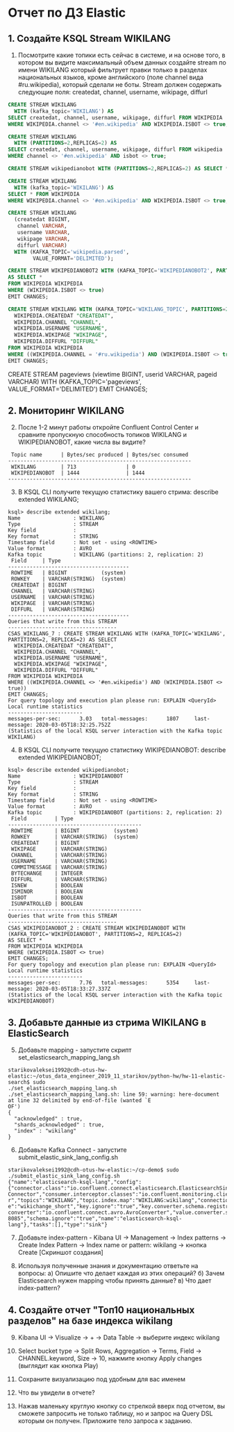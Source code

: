 # Отчет по ДЗ Elastic

## 1. Создайте KSQL Stream WIKILANG

1. Посмотрите какие топики есть сейчас в системе, и на основе того, 
в котором вы видите максимальный объем данных создайте stream по имени WIKILANG 
который фильтрует правки только в разделах национальных языков, 
кроме английского (поле channel вида #ru.wikipedia), 
который сделали не боты. Stream должен содержать следующие поля: createdat, channel, username, wikipage, diffurl
```sql
CREATE STREAM WIKILANG
  WITH (kafka_topic='WIKILANG') AS
SELECT createdat, channel, username, wikipage, diffurl FROM WIKIPEDIA
WHERE WIKIPEDIA.channel <> '#en.wikipedia' AND WIKIPEDIA.ISBOT <> true;
```
```sql
CREATE STREAM WIKILANG
  WITH (PARTITIONS=2,REPLICAS=2) AS
SELECT createdat, channel, username, wikipage, diffurl FROM wikipedia
WHERE channel <> '#en.wikipedia' AND isbot <> true;
```
```sql
CREATE STREAM wikipedianobot WITH (PARTITIONS=2,REPLICAS=2) AS SELECT * FROM wikipedia WHERE isbot <> true;
```
```sql
CREATE STREAM WIKILANG
  WITH (kafka_topic='WIKILANG') AS
SELECT * FROM WIKIPEDIA
WHERE WIKIPEDIA.channel <> '#en.wikipedia' AND WIKIPEDIA.ISBOT <> true;
```
```sql
CREATE STREAM WIKILANG
  (createdat BIGINT,
   channel VARCHAR,
   username VARCHAR,
   wikipage VARCHAR,
   diffurl VARCHAR)
  WITH (KAFKA_TOPIC='wikipedia.parsed',
        VALUE_FORMAT='DELIMITED');
```
```sql
CREATE STREAM WIKIPEDIANOBOT2 WITH (KAFKA_TOPIC='WIKIPEDIANOBOT2', PARTITIONS=2, REPLICAS=2) 
AS SELECT *
FROM WIKIPEDIA WIKIPEDIA
WHERE (WIKIPEDIA.ISBOT <> true)
EMIT CHANGES;
```
```sql
CREATE STREAM WIKILANG WITH (KAFKA_TOPIC='WIKILANG_TOPIC', PARTITIONS=2, REPLICAS=2) AS SELECT
  WIKIPEDIA.CREATEDAT "CREATEDAT",
  WIKIPEDIA.CHANNEL "CHANNEL",
  WIKIPEDIA.USERNAME "USERNAME",
  WIKIPEDIA.WIKIPAGE "WIKIPAGE",
  WIKIPEDIA.DIFFURL "DIFFURL"
FROM WIKIPEDIA WIKIPEDIA
WHERE ((WIKIPEDIA.CHANNEL = '#ru.wikipedia') AND (WIKIPEDIA.ISBOT <> true))
EMIT CHANGES;
```

CREATE STREAM pageviews
  (viewtime BIGINT,
   userid VARCHAR,
   pageid VARCHAR)
  WITH (KAFKA_TOPIC='pageviews',
        VALUE_FORMAT='DELIMITED')
  EMIT CHANGES;

## 2. Мониторинг WIKILANG
2. После 1-2 минут работы откройте Confluent Control Center и сравните пропускную способность топиков 
WIKILANG и WIKIPEDIANOBOT, какие числа вы видите?
```
 Topic name      | Bytes/sec produced | Bytes/sec consumed 
-----------------------------------------------------------
 WIKILANG        | 713                | 0   
 WIKIPEDIANOBOT  | 1444               | 1444   
-----------------------------------------------------------
```

3. В KSQL CLI получите текущую статистику вашего стрима: describe extended WIKILANG;
```
ksql> describe extended wikilang;
Name                 : WIKILANG
Type                 : STREAM
Key field            : 
Key format           : STRING
Timestamp field      : Not set - using <ROWTIME>
Value format         : AVRO
Kafka topic          : WIKILANG (partitions: 2, replication: 2)
 Field     | Type                      
---------------------------------------
 ROWTIME   | BIGINT           (system) 
 ROWKEY    | VARCHAR(STRING)  (system) 
 CREATEDAT | BIGINT                    
 CHANNEL   | VARCHAR(STRING)           
 USERNAME  | VARCHAR(STRING)           
 WIKIPAGE  | VARCHAR(STRING)           
 DIFFURL   | VARCHAR(STRING)           
---------------------------------------
Queries that write from this STREAM
-----------------------------------
CSAS_WIKILANG_7 : CREATE STREAM WIKILANG WITH (KAFKA_TOPIC='WIKILANG', PARTITIONS=2, REPLICAS=2) AS SELECT
  WIKIPEDIA.CREATEDAT "CREATEDAT",
  WIKIPEDIA.CHANNEL "CHANNEL",
  WIKIPEDIA.USERNAME "USERNAME",
  WIKIPEDIA.WIKIPAGE "WIKIPAGE",
  WIKIPEDIA.DIFFURL "DIFFURL"
FROM WIKIPEDIA WIKIPEDIA
WHERE ((WIKIPEDIA.CHANNEL <> '#en.wikipedia') AND (WIKIPEDIA.ISBOT <> true))
EMIT CHANGES;
For query topology and execution plan please run: EXPLAIN <QueryId>
Local runtime statistics
------------------------
messages-per-sec:      3.03   total-messages:      1807     last-message: 2020-03-05T18:32:25.752Z
(Statistics of the local KSQL server interaction with the Kafka topic WIKILANG)
```

4. В KSQL CLI получите текущую статистику WIKIPEDIANOBOT: describe extended WIKIPEDIANOBOT;
```
ksql> describe extended wikipedianobot;
Name                 : WIKIPEDIANOBOT
Type                 : STREAM
Key field            : 
Key format           : STRING
Timestamp field      : Not set - using <ROWTIME>
Value format         : AVRO
Kafka topic          : WIKIPEDIANOBOT (partitions: 2, replication: 2)
 Field         | Type                      
-------------------------------------------
 ROWTIME       | BIGINT           (system) 
 ROWKEY        | VARCHAR(STRING)  (system) 
 CREATEDAT     | BIGINT                    
 WIKIPAGE      | VARCHAR(STRING)           
 CHANNEL       | VARCHAR(STRING)           
 USERNAME      | VARCHAR(STRING)           
 COMMITMESSAGE | VARCHAR(STRING)           
 BYTECHANGE    | INTEGER                   
 DIFFURL       | VARCHAR(STRING)           
 ISNEW         | BOOLEAN                   
 ISMINOR       | BOOLEAN                   
 ISBOT         | BOOLEAN                   
 ISUNPATROLLED | BOOLEAN                   
-------------------------------------------
Queries that write from this STREAM
-----------------------------------
CSAS_WIKIPEDIANOBOT_2 : CREATE STREAM WIKIPEDIANOBOT WITH (KAFKA_TOPIC='WIKIPEDIANOBOT', PARTITIONS=2, REPLICAS=2) 
AS SELECT *
FROM WIKIPEDIA WIKIPEDIA
WHERE (WIKIPEDIA.ISBOT <> true)
EMIT CHANGES;
For query topology and execution plan please run: EXPLAIN <QueryId>
Local runtime statistics
------------------------
messages-per-sec:      7.76   total-messages:      5354     last-message: 2020-03-05T18:33:27.337Z
(Statistics of the local KSQL server interaction with the Kafka topic WIKIPEDIANOBOT)
```

## 3. Добавьте данные из стрима WIKILANG в ElasticSearch
5. Добавьте mapping - запустите скрипт set_elasticsearch_mapping_lang.sh
```
starikovaleksei1992@cdh-otus-hw-elastic:~/otus_data_engineer_2019_11_starikov/python-hw/hw-11-elastic-search$ sudo 
./set_elasticsearch_mapping_lang.sh 
./set_elasticsearch_mapping_lang.sh: line 59: warning: here-document at line 32 delimited by end-of-file (wanted `E
OF')
{
  "acknowledged" : true,
  "shards_acknowledged" : true,
  "index" : "wikilang"
}
```

6. Добавьте Kafka Connect - запустите submit_elastic_sink_lang_config.sh
```
starikovaleksei1992@cdh-otus-hw-elastic:~/cp-demo$ sudo ./submit_elastic_sink_lang_config.sh 
{"name":"elasticsearch-ksql-lang","config":{"connector.class":"io.confluent.connect.elasticsearch.ElasticsearchSink
Connector","consumer.interceptor.classes":"io.confluent.monitoring.clients.interceptor.MonitoringConsumerIntercepto
r","topics":"WIKILANG","topic.index.map":"WIKILANG:wikilang","connection.url":"http://elasticsearch:9200","type.nam
e":"wikichange_short","key.ignore":"true","key.converter.schema.registry.url":"https://schemaregistry:8085","value.
converter":"io.confluent.connect.avro.AvroConverter","value.converter.schema.registry.url":"https://schemaregistry:
8085","schema.ignore":"true","name":"elasticsearch-ksql-lang"},"tasks":[],"type":"sink"}
```

7. Добавьте index-pattern - Kibana UI -> Management -> Index patterns -> Create Index Pattern -> Index name or pattern: wikilang -> кнопка Create
[Скриншот создания]

8. Используя полученные знания и документацию ответьте на вопросы:
a) Опишите что делает каждая из этих операций?
б) Зачем Elasticsearch нужен mapping чтобы принять данные?
в) Что дает index-pattern?

## 4. Создайте отчет "Топ10 национальных разделов" на базе индекса wikilang
9. Kibana UI -> Visualize -> + -> Data Table -> выберите индекс wikilang

10. Select bucket type -> Split Rows, Aggregation -> Terms, Field -> CHANNEL.keyword, Size -> 10, нажмите кнопку Apply changes (выглядит как кнопка Play)

11. Сохраните визуализацию под удобным для вас именем

12. Что вы увидели в отчете?

13. Нажав маленьку круглую кнопку со стрелкой вверх под отчетом, вы сможете запросить не только таблицу, но и запрос на Query DSL которым он получен.
Приложите тело запроса к заданию.

